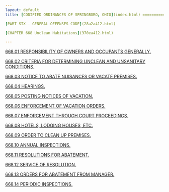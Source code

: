 ```yaml
---
layout: default 
title: [CODIFIED ORDINANCES OF SPRINGBORO, OHIO](index.html) =====================================================

[PART SIX - GENERAL OFFENSES CODE](28a2a412.html)

[CHAPTER 668 Unclean Habitations](370ea412.html)

---
```


[668.01 RESPONSIBILITY OF OWNERS AND OCCUPANTS
GENERALLY.](3726a412.html)

[668.02 CRITERIA FOR DETERMINING UNCLEAN AND UNSANITARY
CONDITIONS.](372ca412.html)

[668.03 NOTICE TO ABATE NUISANCES OR VACATE PREMISES.](3731a412.html)

[668.04 HEARINGS.](3736a412.html)

[668.05 POSTING NOTICES OF VACATION.](3739a412.html)

[668.06 ENFORCEMENT OF VACATION ORDERS.](373da412.html)

[668.07 ENFORCEMENT THROUGH COURT PROCEEDINGS.](3741a412.html)

[668.08 HOTELS, LODGING HOUSES, ETC.](3745a412.html)

[668.09 ORDER TO CLEAN UP PREMISES.](374aa412.html)

[668.10 ANNUAL INSPECTIONS.](374fa412.html)

[668.11 RESOLUTIONS FOR ABATEMENT.](3752a412.html)

[668.12 SERVICE OF RESOLUTION.](3756a412.html)

[668.13 ORDERS FOR ABATEMENT FROM MANAGER.](3759a412.html)

[668.14 PERIODIC INSPECTIONS.](375ea412.html)
